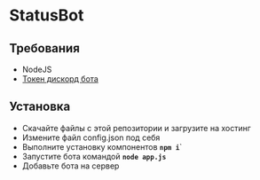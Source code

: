 # StatusBot

## Требования
- NodeJS
- [Токен дискорд бота](https://discord.com/developers/applications/)

## Установка
- Скачайте файлы с этой репозитории и загрузите на хостинг
- Измените файл config.json под себя
- Выполните установку компонентов **`npm i`**`
- Запустите бота командой **`node app.js`**
- Добавьте бота на сервер
